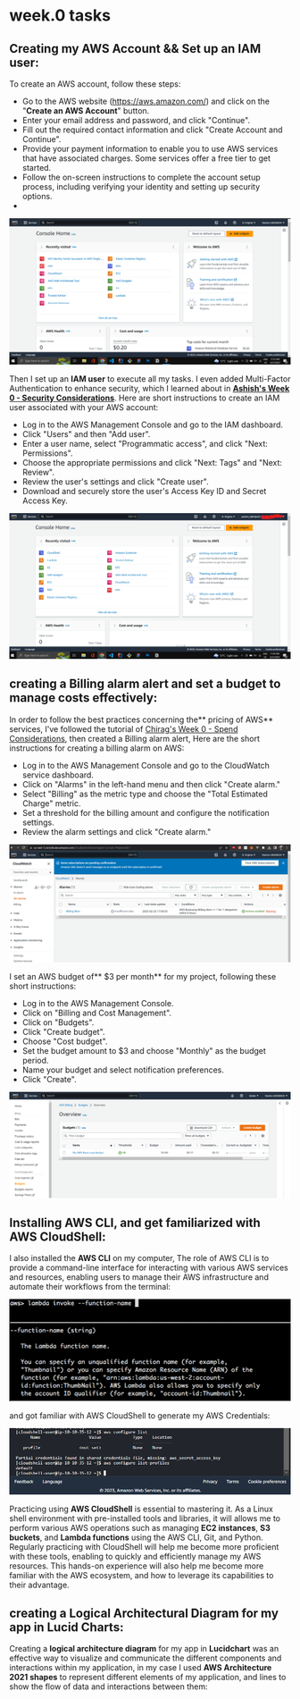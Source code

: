 # week.0 tasks
## Creating my AWS Account && Set up an IAM user:
To create an AWS account, follow these steps:
+ Go to the AWS website (https://aws.amazon.com/) and click on the "**Create an AWS Account**" button.
+ Enter your email address and password, and click "Continue".
+ Fill out the required contact information and click "Create Account and Continue".
+ Provide your payment information to enable you to use AWS services that have associated charges. Some services offer a free tier to get started.
+ Follow the on-screen instructions to complete the account setup process, including verifying your identity and setting up security options.
+ 

![My AWS Account](/Docs/Assets/aws_account.png)

 Then I set up an **IAM user** to execute all my tasks. I even added Multi-Factor Authentication to enhance security, which I learned about in [**Ashish's Week 0 - Security Considerations**](https://www.youtube.com/watch?v=4EMWBYVggQI&list=PLBfufR7vyJJ7k25byhRXJldB5AiwgNnWv&index=15). 
 Here are short instructions to create an IAM user associated with your AWS account:
+ Log in to the AWS Management Console and go to the IAM dashboard.
+ Click "Users" and then "Add user".
+ Enter a user name, select "Programmatic access", and click "Next: Permissions".
+ Choose the appropriate permissions and click "Next: Tags" and "Next: Review".
+ Review the user's settings and click "Create user".
+ Download and securely store the user's Access Key ID and Secret Access Key.

![IAM user associated to my account](/Docs/Assets/aws_iam.png)


## creating a Billing alarm alert and set a budget to manage costs effectively:
In order to follow the best practices concerning the** pricing of AWS** services, I've followed the tutorial of [Chirag's Week 0 - Spend Considerations](https://www.youtube.com/watch?v=OVw3RrlP-sI&list=PLBfufR7vyJJ7k25byhRXJldB5AiwgNnWv&index=13), then created a Billing alarm alert, Here are the short instructions for creating a billing alarm on AWS:
+ Log in to the AWS Management Console and go to the CloudWatch service dashboard.
+ Click on "Alarms" in the left-hand menu and then click "Create alarm."
+ Select "Billing" as the metric type and choose the "Total Estimated Charge" metric.
+ Set a threshold for the billing amount and configure the notification settings.
+ Review the alarm settings and click "Create alarm."

![Billing Alarm](/Docs/Assets/billing_alarm.png)

I set an AWS budget of** $3 per month** for my project, following these short instructions:

+ Log in to the AWS Management Console.
+ Click on "Billing and Cost Management".
+ Click on "Budgets".
+ Click "Create budget".
+ Choose "Cost budget".
+ Set the budget amount to $3 and choose "Monthly" as the budget period.
+ Name your budget and select notification preferences.
+ Click "Create".

![Billing Alarm](/Docs/Assets/Bootcamp_Budget.png)


## Installing AWS CLI, and get familiarized with AWS CloudShell:
I also installed the **AWS CLI** on my computer, The role of AWS CLI is to provide a command-line interface for interacting with various AWS services and resources, enabling users to manage their AWS infrastructure and automate their workflows from the terminal:

![Billing Alarm](/Docs/Assets/aws_cli.png)

 and got familiar with AWS CloudShell to generate my AWS Credentials:
 
 ![Billing Alarm](/Docs/Assets/Generate_Credentials.png)
 
Practicing using **AWS CloudShell** is essential to mastering it. As a Linux shell environment with pre-installed tools and libraries, it will allows me to perform various AWS operations such as managing **EC2 instances**, **S3 buckets**, and **Lambda functions** using the AWS CLI, Git, and Python. Regularly practicing with CloudShell will help me become more proficient with these tools, enabling to quickly and efficiently manage my AWS resources. This hands-on experience will also help me become more familiar with the AWS ecosystem, and how to leverage its capabilities to their advantage.


## creating a Logical Architectural Diagram for my app in Lucid Charts:
Creating a **logical architecture diagram** for my app in **Lucidchart** was an effective way to visualize and communicate the different components and interactions within my application, in my case I used **AWS Architecture 2021 shapes** to represent different elements of my application, and lines to show the flow of data and interactions between them: 
![]()

 
 
 
 
 
 
 
 
 
